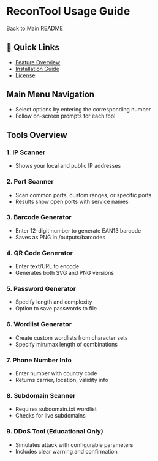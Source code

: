 # ReconTool Usage Guide
[Back to Main README](../README.md)

## 🔗 Quick Links
- [Feature Overview](../README.md#-features-overview)
- [Installation Guide](../README.md#installation)
- [License](../LICENSE)
 
## Main Menu Navigation
- Select options by entering the corresponding number
- Follow on-screen prompts for each tool

## Tools Overview

### 1. IP Scanner
- Shows your local and public IP addresses

### 2. Port Scanner
- Scan common ports, custom ranges, or specific ports
- Results show open ports with service names

### 3. Barcode Generator
- Enter 12-digit number to generate EAN13 barcode
- Saves as PNG in /outputs/barcodes

### 4. QR Code Generator
- Enter text/URL to encode
- Generates both SVG and PNG versions

### 5. Password Generator
- Specify length and complexity
- Option to save passwords to file

### 6. Wordlist Generator
- Create custom wordlists from character sets
- Specify min/max length of combinations

### 7. Phone Number Info
- Enter number with country code
- Returns carrier, location, validity info

### 8. Subdomain Scanner
- Requires subdomain.txt wordlist
- Checks for live subdomains

### 9. DDoS Tool (Educational Only)
- Simulates attack with configurable parameters
- Includes clear warning and confirmation
